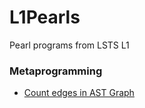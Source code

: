# L1Pearls
Pearl programs from LSTS L1

### Metaprogramming

- [Count edges in AST Graph](https://github.com/andrew-johnson-4/L1Pearls/blob/main/ast_graph_edge_count.tlc)
